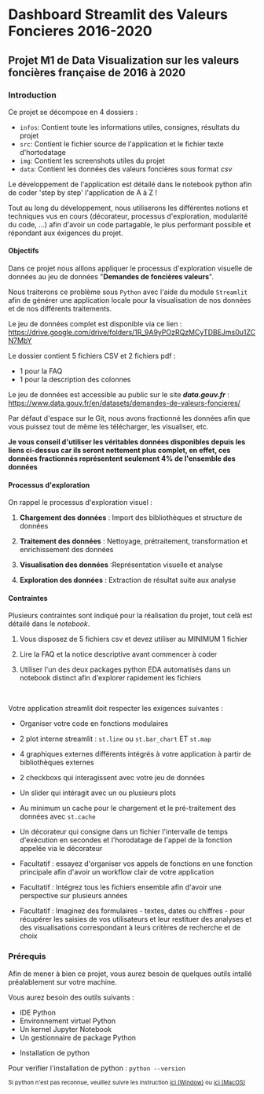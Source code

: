 # Dashboard Streamlit des Valeurs Foncieres 2016-2020

## Projet M1 de Data Visualization sur les valeurs foncières française de 2016 à 2020

### Introduction

Ce projet se décompose en 4 dossiers :
* `infos`: Contient toute les informations utiles, consignes, résultats du projet
* `src`: Contient le fichier source de l'application et le fichier texte d'hortodatage
* `img`: Contient les screenshots utiles du projet
* `data`: Contient les données des valeurs foncières sous format *csv*

Le développement de l'application est détailé dans le notebook python afin de coder 'step by step' l'application de A à Z !

Tout au long du développement, nous utiliserons les différentes notions et techniques vus en cours (décorateur, processus d'exploration, modularité du code, ...) afin d'avoir un code partagable, le plus performant possible et répondant aux éxigences du projet.


#### Objectifs

Dans ce projet nous alllons appliquer le processus d'exploration visuelle de données au jeu de données "**Demandes de foncières valeurs**".

Nous traiterons ce problème sous `Python` avec l'aide du module `Streamlit` afin de générer une application locale pour la visualisation de nos données et de nos différents traitements.

Le jeu de données complet est disponible via ce lien : <https://drive.google.com/drive/folders/1R_9A9yPOzRQzMCyTDBEJms0u1ZCN7MbY>

Le dossier contient 5 fichiers CSV et 2 fichiers pdf : 
* 1 pour la FAQ
* 1 pour la description des colonnes

Le jeu de données est accessible au public sur le site ***data.gouv.fr*** : <https://www.data.gouv.fr/en/datasets/demandes-de-valeurs-foncieres/>

Par défaut d'espace sur le Git, nous avons fractionné les données afin que vous puissez tout de même les télécharger, les visualiser, etc.

**Je vous conseil d'utiliser les véritables données disponibles depuis les liens ci-dessus car ils seront nettement plus complet, en effet, ces données fractionnés représentent seulement 4% de l'ensemble des données**


#### Processus d'exploration

On rappel le processus d'exploration visuel :

1. **Chargement des données** : Import des bibliothèques et structure de données 

2. **Traitement des données** : Nettoyage, prétraitement, transformation et enrichissement des données

3. **Visualisation des données** :Représentation visuelle et analyse

4. **Exploration des données** : Extraction de résultat suite aux analyse


#### Contraintes

Plusieurs contraintes sont indiqué pour la réalisation du projet, tout celà est détailé dans le *notebook*.

1. Vous disposez de 5 fichiers csv et devez utiliser au MINIMUM 1 fichier

2. Lire la FAQ et la notice descriptive avant commencer à coder

3. Utiliser l'un des deux packages python EDA automatisés dans un notebook distinct afin d'explorer rapidement les fichiers

<br>

Votre application streamlit doit respecter les exigences suivantes :

- Organiser votre code en fonctions modulaires
       
- 2 plot interne streamlit : `st.line` ou `st.bar_chart` ET `st.map`
       
- 4 graphiques externes différents intégrés à votre application à partir de bibliothèques externes
       
- 2 checkboxs qui interagissent avec votre jeu de données
       
- Un slider qui intéragit avec un ou plusieurs plots
       
- Au minimum un cache pour le chargement et le pré-traitement des données avec `st.cache`
       
- Un décorateur qui consigne dans un fichier l'intervalle de temps d'exécution en secondes et l'horodatage de l'appel de la fonction appelée via le décorateur
       
- Facultatif : essayez d'organiser vos appels de fonctions en une fonction principale afin d'avoir un workflow clair de votre application

- Facultatif : Intégrez tous les fichiers ensemble afin d'avoir une perspective sur plusieurs années

- Facultatif : Imaginez des formulaires - textes, dates ou chiffres - pour récupérer les saisies de vos utilisateurs et leur restituer des analyses et des visualisations correspondant à leurs critères de recherche et de choix


### Prérequis

Afin de mener à bien ce projet, vous aurez besoin de quelques outils intallé préalablement sur votre machine.

Vous aurez besoin des outils suivants :
- IDE Python
- Environnement virtuel Python
- Un kernel Jupyter Notebook
- Un gestionnaire de package Python

* Installation de python

Pour verifier l'installation de python : `python --version`

<sub>Si python n'est pas reconnue, veuillez suivre les instruction [ici (Window)](https://medium.com/co-learning-lounge/how-to-download-install-python-on-windows-2021-44a707994013) ou [ici (MacOS)](https://docs.python.org/fr/3/using/mac.html)</sub>

